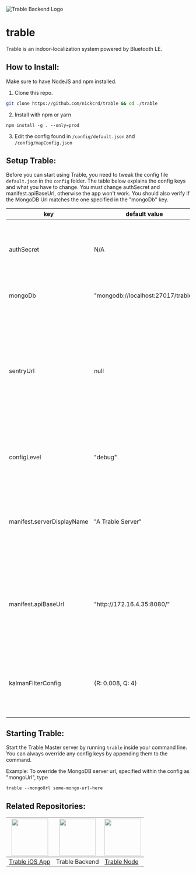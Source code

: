 ![Trable Backend Logo](https://i.imgur.com/vxC6XBx.png)
# trable
Trable is an indoor-localization system powered by Bluetooth LE. 

## How to Install:
Make sure to have NodeJS and npm installed.
1. Clone this repo.
```sh
git clone https://github.com/nickcrd/trable && cd ./trable
``` 
2. Install with npm or yarn
```
npm install -g . --only=prod
```
3. Edit the config found in ``/config/default.json`` and ``/config/mapConfig.json``

## Setup Trable:
Before you can start using Trable, you need to tweak the config file ``default.json`` in the ``config`` folder. The table below explains the config keys and what you have to change. You must change authSecret and manifest.apiBaseUrl, otherwise the app won't work. You should also verify if the MongoDB Url matches the one specified in the "mongoDb" key.

|key|default value|description|
|---|---|---|
|authSecret|N\/A|Used to sign JWT tokens. Make sure to specify a secure secret token.|
|mongoDb|"mongodb://localhost:27017/trable"|URL to the MongoDB database to use|
|sentryUrl|null|Specify a sentry.io URL if you want to be notified of application errors. This is probably only useful for other developers. Set it to null if you want to disable sentry.io integration.| 
|configLevel|"debug"|Change the logger level, valid types are: info, verbose, debug|
|manifest.serverDisplayName|"A Trable Server"|This will identify your server within the Trable Mobile app and will be shown to the enduser.|
|manifest.apiBaseUrl|"http:\/\/172.16.4.35:8080/"|Specify an internal or public IP/URL that points to your api base url. Must be routeable from the enduser devices.|
|kalmanFilterConfig|{R: 0.008, Q: 4}|Change R and Q of the Kalman Filter used to filter RSSIs, only tweak this if you need to.|


## Starting Trable:
Start the Trable Master server by running `trable` inside your command line. You can always override any config keys by appending them to the command.

Example: To override the MongoDB server url, specified within the config as "mongoUrl", type 
```
trable --mongoUrl some-mongo-url-here
```

## Related Repositories:
|<a href="https://github.com/nickcrd/trable-ios/"><img src="https://i.imgur.com/SevbyjI.png" width="100" height="100"/></a>|<a href="https://github.com/nickcrd/trable/"><img src="https://i.imgur.com/5D8gFiS.png" width="100" height="100"/></a>|<a href="https://github.com/nickcrd/trable-node/"><img src="https://i.imgur.com/sNpxjbc.png" width="100" height="100"/></a>|
|-|-|-|
|[Trable iOS App](https://github.com/nickcrd/trable-ios/)|Trable Backend|[Trable Node](https://github.com/nickcrd/trable-node/)|

